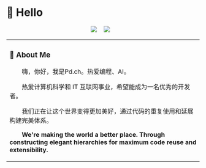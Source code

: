 #  🙋 Hello

<table>
  
<tr><td>

### 🤺 About Me

<p>&emsp;&emsp;嗨，你好，我是Pd.ch。热爱编程、AI。</p>
<p>&emsp;&emsp;热爱计算机科学和 IT 互联网事业，希望能成为一名优秀的开发者。</p>
<p>&emsp;&emsp;我们正在让这个世界变得更加美好，通过代码的重复使用和延展构建完美体系。</p>
<p>&emsp;&emsp;<strong>We're making the world a better place. Through constructing elegant hierarchies for maximum code reuse and extensibility.</strong></p>

</td></tr>

<div align="center">
  <!-- profile logo 个人资料徽标 -->
  <div>
    <a href="https://space.bilibili.com/500443277/"><img src="https://img.shields.io/badge/Bilibili-B站-ff69b4" /></a>&emsp;
    <a href="https://www.zhihu.com/people/pd-ch/"><img src="https://img.shields.io/badge/Zhihu-知乎-blue" /></a>&emsp;
  </div>

</div>